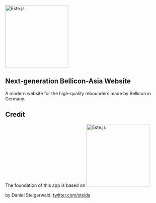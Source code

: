 <a href="http://linode.mine.nu:8000/"><img alt="Este.js" src="https://www.bellicon.de/skin/frontend/boilerplate/bellicon/images/logo.png" width="200"></a>

## Next-generation Bellicon-Asia Website

A modern website for the high-quality rebounders made by Bellicon in Germany.

## Credit

The foundation of this app is based on <img alt="Este.js" src="https://cloud.githubusercontent.com/assets/66249/6515278/de638916-c388-11e4-8754-184f5b11e770.jpeg" width="200">

by Daniel Steigerwald, [twitter.com/steida](https://twitter.com/steida)
